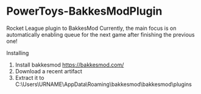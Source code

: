 # PowerToys-BakkesModPlugin

Rocket League plugin to BakkesMod
Currently, the main focus is on automatically enabling queue for the next game after finishing the previous one!

Installing
1. Install bakkesmod https://bakkesmod.com/
2. Download a recent artifact
3. Extract it to C:\Users\URNAME\AppData\Roaming\bakkesmod\bakkesmod\plugins
